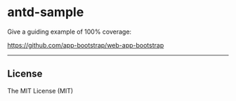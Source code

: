 # antd-sample

Give a guiding example of 100% coverage:

https://github.com/app-bootstrap/web-app-bootstrap

---

## License

The MIT License (MIT)
